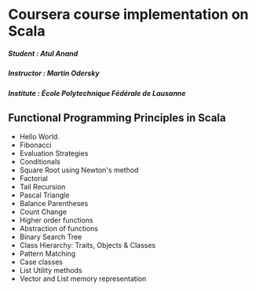 # Coursera course implementation on Scala

##### Student : Atul Anand

##### Instructor : Martin Odersky

##### Institute : École Polytechnique Fédérale de Lausanne

## Functional Programming Principles in Scala

- Hello World.
- Fibonacci
- Evaluation Strategies
- Conditionals
- Square Root using Newton's method
- Factorial
- Tail Recursion  
- Pascal Triangle
- Balance Parentheses
- Count Change
- Higher order functions
- Abstraction of functions
- Binary Search Tree 
- Class Hierarchy: Traits, Objects & Classes
- Pattern Matching
- Case classes
- List Utility methods
- Vector and List memory representation
